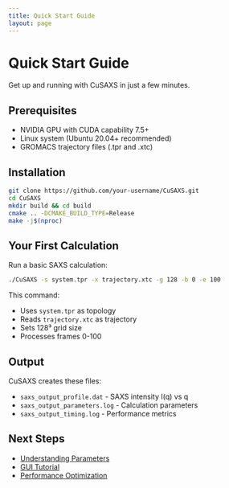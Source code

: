 ```yaml
---
title: Quick Start Guide
layout: page
---
```


# Quick Start Guide

Get up and running with CuSAXS in just a few minutes.

## Prerequisites

- NVIDIA GPU with CUDA capability 7.5+
- Linux system (Ubuntu 20.04+ recommended)
- GROMACS trajectory files (.tpr and .xtc)

## Installation

```bash
git clone https://github.com/your-username/CuSAXS.git
cd CuSAXS
mkdir build && cd build
cmake .. -DCMAKE_BUILD_TYPE=Release
make -j$(nproc)
```

## Your First Calculation

Run a basic SAXS calculation:

```bash
./CuSAXS -s system.tpr -x trajectory.xtc -g 128 -b 0 -e 100
```

This command:
- Uses `system.tpr` as topology
- Reads `trajectory.xtc` as trajectory
- Sets 128³ grid size
- Processes frames 0-100

## Output

CuSAXS creates these files:
- `saxs_output_profile.dat` - SAXS intensity I(q) vs q
- `saxs_output_parameters.log` - Calculation parameters
- `saxs_output_timing.log` - Performance metrics

## Next Steps

- [Understanding Parameters](parameters.html)
- [GUI Tutorial](gui-tutorial.html)
- [Performance Optimization](performance.html)